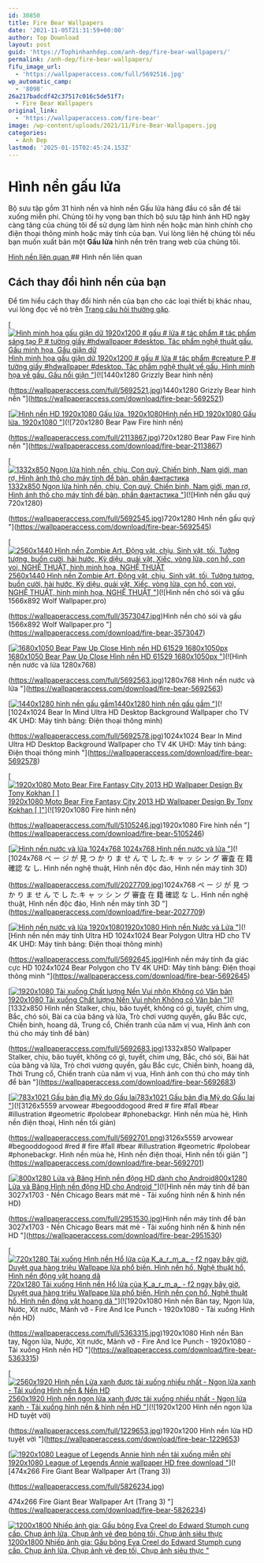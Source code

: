 ```yaml
---
id: 30850
title: Fire Bear Wallpapers
date: '2021-11-05T21:31:59+00:00'
author: Top Download
layout: post
guid: 'https://Tophinhanhdep.com/anh-dep/fire-bear-wallpapers/'
permalink: /anh-dep/fire-bear-wallpapers/
fifu_image_url:
  - 'https://wallpaperaccess.com/full/5692516.jpg'
wp_automatic_camp:
  - '8098'
26a217badcdf42c37517c016c5de51f7:
  - Fire Bear Wallpapers
original_link:
  - 'https://wallpaperaccess.com/fire-bear'
image: /wp-content/uploads/2021/11/Fire-Bear-Wallpapers.jpg
categories:
  - Ảnh Đẹp
lastmod: '2025-01-15T02:45:24.153Z'
---
```

# Hình nền gấu lửa

Bộ sưu tập gồm 31 hình nền và hình nền Gấu lửa hàng đầu có sẵn để tải xuống miễn phí. Chúng tôi hy vọng bạn thích bộ sưu tập hình ảnh HD ngày càng tăng của chúng tôi để sử dụng làm hình nền hoặc màn hình chính cho điện thoại thông minh hoặc máy tính của bạn. Vui lòng liên hệ chúng tôi nếu bạn muốn xuất bản một **Gấu lửa** hình nền trên trang web của chúng tôi.

[Hình nền liên quan ](#related) ## Hình nền liên quan

## Cách thay đổi hình nền của bạn

Để tìm hiểu cách thay đổi hình nền của bạn cho các loại thiết bị khác nhau, vui lòng đọc về nó trên [Trang câu hỏi thường gặp](https://tophinhanhdep.com/faq/).

  
[[![Hình minh họa gấu giận dữ 1920x1200 # gấu # lửa # tác phẩm # tác phẩm sáng tạo P # tường giấy #hdwallpaper #desktop.  Tác phẩm nghệ thuật gấu, Gấu minh họa, Gấu giận dữ](https://wallpaperaccess.com/full/5692516.jpg)Hình minh họa gấu giận dữ 1920x1200 # gấu # lửa # tác phẩm #creature P # tường giấy #hdwallpaper #desktop. Tác phẩm nghệ thuật về gấu, Hình minh họa về gấu, Gấu nổi giận "](https://wallpaperaccess.com/download/fire-bear-5692516)](![1440x1280 Grizzly Bear hình nền)

(https://wallpaperaccess.com/full/5692521.jpg)1440x1280 Grizzly Bear hình nền "](https://wallpaperaccess.com/download/fire-bear-5692521)

[[![Hình nền HD 1920x1080 Gấu lửa.  1920x1080](https://wallpaperaccess.com/full/2567978.jpg)Hình nền HD 1920x1080 Gấu lửa. 1920x1080 "](https://wallpaperaccess.com/download/fire-bear-2567978)](![720x1280 Bear Paw Fire hình nền)

(https://wallpaperaccess.com/full/2113867.jpg)720x1280 Bear Paw Fire hình nền "](https://wallpaperaccess.com/download/fire-bear-2113867)

[[![1332x850 Ngọn lửa hình nền, chịu, Con quỷ, Chiến binh, Nam giới, man rợ, Hình ảnh thô cho máy tính để bàn, phần фантастика](https://wallpaperaccess.com/full/5692530.jpg)1332x850 Ngọn lửa hình nền, chịu, Con quỷ, Chiến binh, Nam giới, man rợ, Hình ảnh thô cho máy tính để bàn, phần фантастика "](https://wallpaperaccess.com/download/fire-bear-5692530)](![Hình nền gấu quỷ 720x1280)

(https://wallpaperaccess.com/full/5692545.jpg)720x1280 Hình nền gấu quỷ "](https://wallpaperaccess.com/download/fire-bear-5692545)

[[![2560x1440 Hình nền Zombie Art, Động vật, chịu, Sinh vật, tối, Tưởng tượng, buồn cười, hài hước, Kỳ diệu, quái vật, Xiếc, vòng lửa, con hổ, con voi, NGHỆ THUẬT, hình minh họa, NGHỆ THUẬT](https://wallpaperaccess.com/full/3062791.jpg)2560x1440 Hình nền Zombie Art, Động vật, chịu, Sinh vật, tối, Tưởng tượng, buồn cười, hài hước, Kỳ diệu, quái vật, Xiếc, vòng lửa, con hổ, con voi, NGHỆ THUẬT, hình minh họa, NGHỆ THUẬT "](https://wallpaperaccess.com/download/fire-bear-3062791)](![Hình nền chó sói và gấu 1566x892 Wolf Wallpaper.pro)

(https://wallpaperaccess.com/full/3573047.jpg)Hình nền chó sói và gấu 1566x892 Wolf Wallpaper.pro "](https://wallpaperaccess.com/download/fire-bear-3573047)

[[![1680x1050 Bear Paw Up Close Hình nền HD 61529 1680x1050px](https://wallpaperaccess.com/full/2113868.jpg)1680x1050 Bear Paw Up Close Hình nền HD 61529 1680x1050px "](https://wallpaperaccess.com/download/fire-bear-2113868)](![Hình nền nước và lửa 1280x768)

(https://wallpaperaccess.com/full/5692563.jpg)1280x768 Hình nền nước và lửa "](https://wallpaperaccess.com/download/fire-bear-5692563)

[[![1440x1280 hình nền gấu gầm](https://wallpaperaccess.com/full/5692572.jpg)1440x1280 hình nền gấu gầm "](https://wallpaperaccess.com/download/fire-bear-5692572)](![1024x1024 Bear In Mind Ultra HD Desktop Background Wallpaper cho TV 4K UHD: Máy tính bảng: Điện thoại thông minh)

(https://wallpaperaccess.com/full/5692578.jpg)1024x1024 Bear In Mind Ultra HD Desktop Background Wallpaper cho TV 4K UHD: Máy tính bảng: Điện thoại thông minh "](https://wallpaperaccess.com/download/fire-bear-5692578)

[[![1920x1080 Moto Bear Fire Fantasy City 2013 HD Wallpaper Design By Tony Kokhan [ ]](https://wallpaperaccess.com/full/5692588.jpg)1920x1080 Moto Bear Fire Fantasy City 2013 HD Wallpaper Design By Tony Kokhan \[ \]"](https://wallpaperaccess.com/download/fire-bear-5692588)](![1920x1080 Fire hình nền)

(https://wallpaperaccess.com/full/5105246.jpg)1920x1080 Fire hình nền "](https://wallpaperaccess.com/download/fire-bear-5105246)

[[![Hình nền nước và lửa 1024x768](https://wallpaperaccess.com/full/5495863.jpg) 1024x768 Hình nền nước và lửa "](https://wallpaperaccess.com/download/fire-bear-5495863)](![1024x768 ペ ー ジ が 見 つ か り ま せ ん で し た.キ ャ ッ シ ン グ 審査 在 籍 確認 な し.  Hình nền nghệ thuật, Hình nền độc đáo, Hình nền máy tính 3D)

(https://wallpaperaccess.com/full/2027709.jpg)1024x768 ペ ー ジ が 見 つ か り ま せ ん で し た.キ ャ ッ シ ン グ 審査 在 籍 確認 な し. Hình nền nghệ thuật, Hình nền độc đáo, Hình nền máy tính 3D "](https://wallpaperaccess.com/download/fire-bear-2027709)

[[![Hình nền nước và lửa 1920x1080](https://wallpaperaccess.com/full/5692624.jpg)1920x1080 Hình nền Nước và Lửa "](https://wallpaperaccess.com/download/fire-bear-5692624)](![Hình nền nền máy tính Ultra HD 1024x1024 Bear Polygon Ultra HD cho TV 4K UHD: Máy tính bảng: Điện thoại thông minh)

(https://wallpaperaccess.com/full/5692645.jpg)Hình nền máy tính đa giác cực HD 1024x1024 Bear Polygon cho TV 4K UHD: Máy tính bảng: Điện thoại thông minh "](https://wallpaperaccess.com/download/fire-bear-5692645)

[[![1920x1080 Tải xuống Chất lượng Nền Vui nhộn Không có Văn bản](https://wallpaperaccess.com/full/5692670.png)1920x1080 Tải xuống Chất lượng Nền Vui nhộn Không có Văn bản "](https://wallpaperaccess.com/download/fire-bear-5692670)](![1332x850 Hình nền Stalker, chịu, bão tuyết, không có gì, tuyết, chim ưng, Bắc, chó sói, Bài ca của băng và lửa, Trò chơi vương quyền, gấu Bắc cực, Chiến binh, hoang dã, Trung cổ, Chiến tranh của năm vị vua, Hình ảnh con thú cho máy tính để bàn)

(https://wallpaperaccess.com/full/5692683.jpg)1332x850 Wallpaper Stalker, chịu, bão tuyết, không có gì, tuyết, chim ưng, Bắc, chó sói, Bài hát của băng và lửa, Trò chơi vương quyền, gấu Bắc cực, Chiến binh, hoang dã, Thời Trung cổ, Chiến tranh của năm vị vua, Hình ảnh con thú cho máy tính để bàn "](https://wallpaperaccess.com/download/fire-bear-5692683)

[[![783x1021 Gấu bản địa Mỹ do Gấu lai](https://wallpaperaccess.com/full/171860.jpg)783x1021 Gấu bản địa Mỹ do Gấu lai "](https://wallpaperaccess.com/download/fire-bear-171860)](![3126x5559 arvowear #begooddogood #red # fire #fall #bear #illustration #geometric #polobear #phonebackgr.  Hình nền mùa hè, Hình nền điện thoại, Hình nền tối giản)

(https://wallpaperaccess.com/full/5692701.png)3126x5559 arvowear #begooddogood #red # fire #fall #bear #illustration #geometric #polobear #phonebackgr. Hình nền mùa hè, Hình nền điện thoại, Hình nền tối giản "](https://wallpaperaccess.com/download/fire-bear-5692701)

[[![800x1280 Lửa và Băng Hình nền động HD dành cho Android](https://wallpaperaccess.com/full/5692703.jpg)800x1280 Lửa và Băng Hình nền động HD cho Android "](https://wallpaperaccess.com/download/fire-bear-5692703)](![Hình nền máy tính để bàn 3027x1703 - Nền Chicago Bears mát mẻ - Tải xuống hình nền & hình nền HD)

(https://wallpaperaccess.com/full/2951530.jpg)Hình nền máy tính để bàn 3027x1703 - Nền Chicago Bears mát mẻ - Tải xuống hình nền &amp; hình nền HD "](https://wallpaperaccess.com/download/fire-bear-2951530)

[[![720x1280 Tải xuống Hình nền Hổ lửa của K_a_r_m_a_ - f2 ngay bây giờ.  Duyệt qua hàng triệu Wallpape lửa phổ biến.  Hình nền hổ, Nghệ thuật hổ, Hình nền động vật hoang dã](https://wallpaperaccess.com/full/1146549.jpg)720x1280 Tải xuống Hình nền Hổ lửa của K\_a\_r\_m\_a\_ - f2 ngay bây giờ. Duyệt qua hàng triệu Wallpape lửa phổ biến. Hình nền con hổ, Nghệ thuật hổ, Hình nền động vật hoang dã "](https://wallpaperaccess.com/download/fire-bear-1146549)](![1920x1080 Hình nền Bàn tay, Ngọn lửa, Nước, Xịt nước, Mảnh vỡ - Fire And Ice Punch - 1920x1080 - Tải xuống Hình nền HD)

(https://wallpaperaccess.com/full/5363315.jpg)1920x1080 Hình nền Bàn tay, Ngọn lửa, Nước, Xịt nước, Mảnh vỡ - Fire And Ice Punch - 1920x1080 - Tải xuống Hình nền HD "](https://wallpaperaccess.com/download/fire-bear-5363315)

[[![2560x1920 Hình nền Lửa xanh được tải xuống nhiều nhất - Ngọn lửa xanh - Tải xuống Hình nền & Nền HD](https://wallpaperaccess.com/full/5692739.jpg)2560x1920 Hình nền ngọn lửa xanh được tải xuống nhiều nhất - Ngọn lửa xanh - Tải xuống hình nền &amp; hình nền HD "](https://wallpaperaccess.com/download/fire-bear-5692739)](![1920x1200 Hình nền ngọn lửa HD tuyệt vời)

(https://wallpaperaccess.com/full/1229653.jpg)1920x1200 Hình nền lửa HD tuyệt vời "](https://wallpaperaccess.com/download/fire-bear-1229653)

[[![1920x1080 League of Legends Annie hình nền tải xuống miễn phí](https://wallpaperaccess.com/full/5692754.jpg)1920x1080 League of Legends Annie wallpaper HD free download "](https://wallpaperaccess.com/download/fire-bear-5692754)](![474x266 Fire Giant Bear Wallpaper Art (Trang 3))

(https://wallpaperaccess.com/full/5826234.jpg)

474x266 Fire Giant Bear Wallpaper Art (Trang 3) "](https://wallpaperaccess.com/download/fire-bear-5826234)

[![1200x1800 Nhiếp ảnh gia: Gấu bông Eva Creel do Edward Stumph cung cấp.  Chụp ảnh lửa, Chụp ảnh vẻ đẹp bóng tối, Chụp ảnh siêu thực](https://wallpaperaccess.com/full/5826343.jpg)1200x1800 Nhiếp ảnh gia: Gấu bông Eva Creel do Edward Stumph cung cấp. Chụp ảnh lửa, Chụp ảnh vẻ đẹp tối, Chụp ảnh siêu thực "](https://wallpaperaccess.com/download/fire-bear-5826343)
